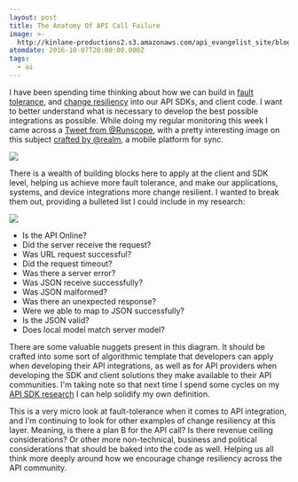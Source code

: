 ```yaml
---
layout: post
title: The Anatomy Of API Call Failure
image: >-
  http://kinlane-productions2.s3.amazonaws.com/api_evangelist_site/blog/ct3y_zqviaaggk5.jpg
atomdate: 2016-10-07T20:00:00.000Z
tags:
  - ai
---
```

I have been spending time thinking about how we can build in [fault tolerance](http://apievangelist.com/2016/09/08/when-working-with-our-api-make-sure-you-build-faultresistance-into-your-code/), and [change resiliency](http://apievangelist.com/2016/09/28/thinking-about-how-i-can-build-change-resilience-into-my-api-integrations/) into our API SDKs, and client code. I want to better understand what is necessary to develop the best possible integrations as possible. While doing my regular monitoring this week I came across a [Tweet from @Runscope](https://twitter.com/Runscope/status/783020481276317696/), with a pretty interesting image on this subject [crafted by @realm](https://twitter.com/realm), a mobile platform for sync.

![](http://kinlane-productions2.s3.amazonaws.com/api_evangelist_site/blog/ct3y_zqviaaggk5.jpg)

There is a wealth of building blocks here to apply at the client and SDK level, helping us achieve more fault tolerance, and make our applications, systems, and device integrations more change resilient. I wanted to break them out, providing a bulleted list I could include in my research:

![](https://s3.amazonaws.com/kinlane-productions2/bw-icons/bw-broken-link.png)

*   Is the API Online?
*   Did the server receive the request?
*   Was URL request successful?
*   Did the request timeout?
*   Was there a server error?
*   Was JSON receive successfully?
*   Was JSON malformed?
*   Was there an unexpected response?
*   Were we able to map to JSON successfully?
*   Is the JSON valid?
*   Does local model match server model?

There are some valuable nuggets present in this diagram. It should be crafted into some sort of algorithmic template that developers can apply when developing their API integrations, as well as for API providers when developing the SDK and client solutions they make available to their API communities. I'm taking note so that next time I spend some cycles on my [API SDK research](http://sdk.apievangelist.com/) I can help solidify my own definition.

This is a very micro look at fault-tolerance when it comes to API integration, and I'm continuing to look for other examples of change resiliency at this layer. Meaning, is there a plan B for the API call? Is there revenue ceiling considerations? Or other more non-technical, business and political considerations that should be baked into the code as well. Helping us all think more deeply around how we encourage change resiliency across the API community.